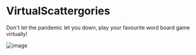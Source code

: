 # VirtualScattergories

Don't let the pandemic let you down, play your favourite word board game virtually!

![image](https://user-images.githubusercontent.com/60556379/150661544-47f3261b-bb55-41ba-ad69-1f2becce66c0.png)
